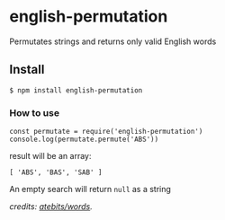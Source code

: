 # english-permutation
Permutates strings and returns only valid English words

## Install
```
$ npm install english-permutation
```

### How to use
```
const permutate = require('english-permutation')
console.log(permutate.permute('ABS')) 
```
result will be an array:
```
[ 'ABS', 'BAS', 'SAB' ]
```
An empty search will return `null` as a string

_credits: [atebits/words](https://github.com/atebits/Words)._

